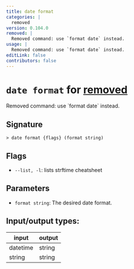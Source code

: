 ```yaml
---
title: date format
categories: |
  removed
version: 0.104.0
removed: |
  Removed command: use `format date` instead.
usage: |
  Removed command: use `format date` instead.
editLink: false
contributors: false
---
```

<!-- This file is automatically generated. Please edit the command in https://github.com/nushell/nushell instead. -->

# `date format` for [removed](/commands/categories/removed.md)

<div class='command-title'>Removed command: use `format date` instead.</div>

## Signature

```> date format {flags} (format string)```

## Flags

 -  `--list, -l`: lists strftime cheatsheet

## Parameters

 -  `format string`: The desired date format.


## Input/output types:

| input    | output |
| -------- | ------ |
| datetime | string |
| string   | string |